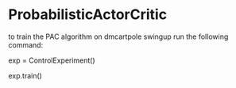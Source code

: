 # ProbabilisticActorCritic


to train the PAC algorithm on dmcartpole swingup run the following command:


exp = ControlExperiment()

exp.train()
